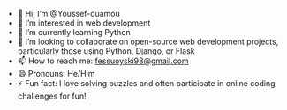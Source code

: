 - 👋 Hi, I’m @Youssef-ouamou
- 👀 I’m interested in web development
- 🌱 I’m currently learning Python
- 💞️ I’m looking to collaborate on open-source web development projects, particularly those using Python, Django, or Flask
- 📫 How to reach me: fessuoyski98@gmail.com
- 😄 Pronouns: He/Him
- ⚡ Fun fact: I love solving puzzles and often participate in online coding challenges for fun!

<!---
Youssef-ouamou/Youssef-ouamou is a ✨ special ✨ repository because its `README.md` (this file) appears on your GitHub profile.
You can click the Preview link to take a look at your changes.
--->
